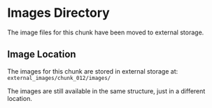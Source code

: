 # Images Directory

The image files for this chunk have been moved to external storage.

## Image Location
The images for this chunk are stored in external storage at:
`external_images/chunk_012/images/`

The images are still available in the same structure, just in a different location.
